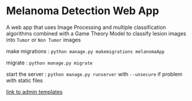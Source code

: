 # Melanoma Detection Web App

A web app that uses Image Processing and multiple classification algorithms combined with a Game Theory Model to classify lesion images into `Tumor` or `Non Tumor` images
  
make migrations : `python manage.py makemigrations melanomaApp`
  
migrate : `python manage.py migrate`
  
start the server : `python manage.py runserver` with `--unsecure` if problem with static files
  
[link to admin templates](https://dev.to/sm0ke/django-admin-dashboards-open-source-and-free-1o80)
